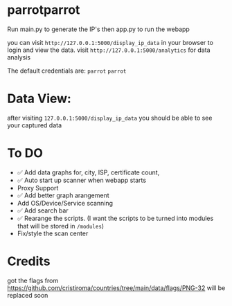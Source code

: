 # parrotparrot

Run main.py to generate the IP's then app.py to run the webapp

you can visit `http://127.0.0.1:5000/display_ip_data` in your browser to login and view the data.
visit `http://127.0.0.1:5000/analytics` for data analysis

The default credentials are:
`parrot`
`parrot`

# Data View:
after visiting `127.0.0.1:5000/display_ip_data` you should be able to see your captured data


# To DO

 - ✅ Add data graphs for, city, ISP, certificate count, 
 - ✅ Auto start up scanner when webapp starts
 - Proxy Support
 - ✅ Add better graph arangement
 - Add OS/Device/Service scanning
 - ✅ Add search bar 
 - ✅ Rearange the scripts. (I want the scripts to be turned into modules that will be stored in `/modules`)
 - Fix/style the scan center

# Credits
got the flags from 
https://github.com/cristiroma/countries/tree/main/data/flags/PNG-32
will be replaced soon


